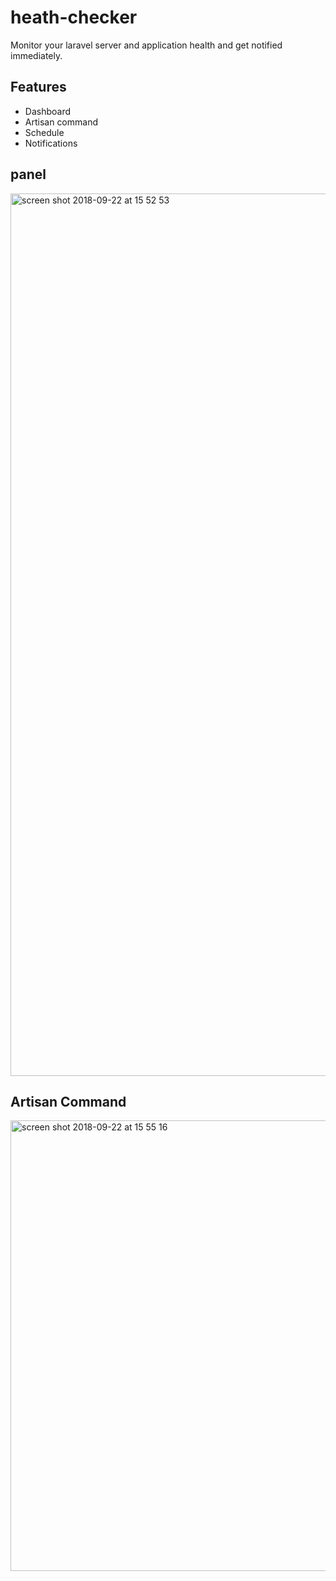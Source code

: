 # heath-checker
Monitor your laravel server and application health and get notified immediately.

## Features
* Dashboard
* Artisan command
* Schedule
* Notifications

## panel
<img width="1412" alt="screen shot 2018-09-22 at 15 52 53" src="https://user-images.githubusercontent.com/10484012/45917999-50790580-be80-11e8-9404-12d16d69db3b.png">

## Artisan Command
<img width="721" alt="screen shot 2018-09-22 at 15 55 16" src="https://user-images.githubusercontent.com/10484012/45917998-4fe06f00-be80-11e8-8d5b-ac54857a9586.png">
